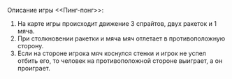 Описание игры <<Пинг-понг>>:
1. На карте игры происходит движение 3 спрайтов, двух ракеток и 1 мяча.
2. При столкновении ракетки и мяча мяч отлетает в противоположную сторону.
3. Если на стороне игрока мяч коснулся стенки и игрок не успел отбить его, то человек на противоположной стороне выиграет, а он проиграет.
